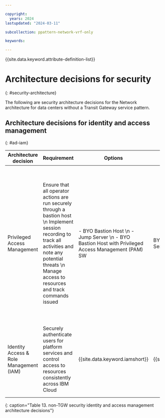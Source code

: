 ```yaml
---

copyright:
  years: 2024
lastupdated: "2024-03-11"

subcollection: ppattern-network-vrf-only

keywords:

---
```


{{site.data.keyword.attribute-definition-list}}

# Architecture decisions for security
{: #security-architecture}

The following are security architecture decisions for the Network architecture for data centers without a Transit Gateway service pattern.

## Architecture decisions for identity and access management
{: #ad-iam}

| **Architecture decision**               | **Requirement**                                                                                                                                                                                                            | **Options**                                                                                             | **Decision**                    | **Rationale**                                                                                                                                                                                                                                                                                      |
|-----------------------------------------|----------------------------------------------------------------------------------------------------------------------------------------------------------------------------------------------------------------------------|---------------------------------------------------------------------------------------------------------|---------------------------------|----------------------------------------------------------------------------------------------------------------------------------------------------------------------------------------------------------------------------------------------------------------------------------------------------|
| Privileged Access Management            | Ensure that all operator actions are run securely through a bastion host  \n Implement session recording to track all activities and note any potential threats  \n Manage access to resources and track commands issued | - BYO Bastion Host  \n - Jump Server  \n - BYO Bastion Host with Privileged Access Management (PAM) SW | BYO Bastion Host or Jump Server | The Bastion Host or Jump server is a Virtual Server instance that is provisioned through SSH over a private network to securely access resources within IBM Cloud’s private network.  \n \n Using PAM software is recommended when session recording, tracking, and managing all access is required. |
| Identity Access & Role Management (IAM) | Securely authenticate users for platform services and control access to resources consistently across IBM Cloud                                                                                                            | {{site.data.keyword.iamshort}}                                                                                           | {{site.data.keyword.iamshort}}                   | Use IAM access policies to assign users, service IDs, and trusted profiles access to resources within the IBM Cloud account.                                                                                                                                                                       |
{: caption="Table 13. non-TGW security identity and access management architecture decisions"}
